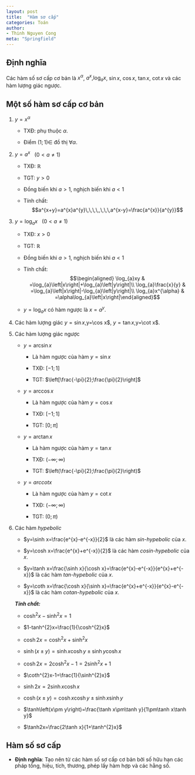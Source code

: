 ```yaml
---
layout: post
title:  "Hàm sơ cấp"
categories: Toán
author:
- Thinh Nguyen Cong
meta: "Springfield"
---
```


## Định nghĩa

Các hàm số sơ cấp cơ bản là $x^{\alpha}$, $a^{x},$$\log_{a}x$, $\sin x$,
$\cos x$, $\tan x$, $\cot x$ và các hàm lượng giác ngược.

## Một số hàm sơ cấp cơ bản

1.  $y=x^{\alpha}$

    -   TXĐ: phụ thuộc $\alpha.$

    -   Điểm $(1;1)\in$ đồ thị $\forall\alpha$.

2.  $y=a^{x}$   $\left(0<a\ne1\right)$

    -   TXĐ: $\mathbb{R}$

    -   TGT: $y>0$

    -   Đồng biến khi $a>1$, nghịch biến khi $a<1$

    -   Tính chất:
        $$a^{x+y}=a^{x}a^{y}\,\,\,\,,\,\,\,a^{x-y}=\frac{a^{x}}{a^{y}}$$

3.  $y=\log_{a}x$   $\left(0<a\ne1\right)$

    -   TXĐ: $x>0$

    -   TGT: $\mathbb{R}$

    -   Đồng biến khi $a>1$, nghịch biến khi $a<1$

    -   Tính chất: $$\begin{aligned}
        \log_{a}xy & =\log_{a}\left|x\right|+\log_{a}\left|y\right|\\
        \log_{a}\frac{x}{y} & =\log_{a}\left|x\right|-\log_{a}\left|y\right|\\
        \log_{a}x^{\alpha} & =\alpha\log_{a}\left|x\right|\end{aligned}$$

    -   $y=\log_{a}x$ có hàm ngược là $x=a^{y}.$

4.  Các hàm lượng giác $y=\sin x,$y=\cos x$, $y=\tan x,$y=\cot x$.

5.  Các hàm lượng giác ngược

    -   $y=\arcsin x$

        -   Là hàm ngược của hàm $y=\sin x$

        -   TXĐ: $\left[-1;1\right]$

        -   TGT: $\left[\frac{-\pi}{2};\frac{\pi}{2}\right]$

    -   $y=\arccos x$

        -   Là hàm ngược của hàm $y=\cos x$

        -   TXĐ: $\left[-1;1\right]$

        -   TGT: $\left[0;\pi\right]$

    -   $y=\arctan x$

        -   Là hàm ngược của hàm $y=\tan x$

        -   TXĐ: $\left(-\infty;\infty\right)$

        -   TGT: $\left(\frac{-\pi}{2};\frac{\pi}{2}\right)$

    -   $y=arccotx$

        -   Là hàm ngược của hàm $y=\cot x$

        -   TXĐ: $\left(-\infty;\infty\right)$

        -   TGT: $\left(0;\pi\right)$

6.  Các hàm *hypebolic*

    -   $y=\sinh x=\frac{e^{x}-e^{-x}}{2}$ là các hàm *sin-hypebolic*
        của $x$.

    -   $y=\cosh x=\frac{e^{x}+e^{-x}}{2}$ là các hàm *cosin-hypebolic*
        của $x$.

    -   $y=\tanh x=\frac{\sinh x}{\cosh x}=\frac{e^{x}-e^{-x}}{e^{x}+e^{-x}}$
        là các hàm *tan-hypebolic* của $x$.

    -   $y=\coth x=\frac{\cosh x}{\sinh x}=\frac{e^{x}+e^{-x}}{e^{x}-e^{-x}}$
        là các hàm *cotan-hypebolic* của $x$.

    ***Tính chất:***

    -   $\cosh^{2}x-\sinh^{2}x=1$

    -   $1-tanh^{2}x=\frac{1}{\cosh^{2}x}$

    -   $\cosh2x=\cosh^{2}x+\sinh^{2}x$

    -   $\sinh\left(x\pm y\right)=\sinh x\cosh y\pm\sinh y\cosh x$

    -   $\cosh2x=2\cosh^{2}x-1=2\sinh^{2}x+1$

    -   $\coth^{2}x-1=\frac{1}{\sinh^{2}x}$

    -   $\sinh2x=2\sinh x\cosh x$

    -   $\cosh\left(x\pm y\right)=\cosh x\cosh y\pm\sinh x\sinh y$

    -   $\tanh\left(x\pm y\right)=\frac{\tanh x\pm\tanh y}{1\pm\tanh x\tanh y}$

    -   $\tanh2x=\frac{2\tanh x}{1+\tanh^{2}x}$

## Hàm số sơ cấp

-   **Định nghĩa**: Tạo nên từ các hàm số sơ cấp cơ bản bởi số hữu hạn
    các pháp tổng, hiệu, tích, thương, phép lấy hàm hợp và các hằng số.
